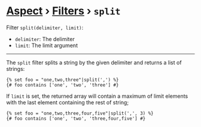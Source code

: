 [Aspect](./../../readme.md) › [Filters](./../filters.md) › `split`
==============

<!-- {% raw %} -->

Filter `split(delimiter, limit)`:
* `delimiter`: The delimiter
* `limit`: The limit argument

---

The `split` filter splits a string by the given delimiter and returns a list of strings:

```twig
{% set foo = "one,two,three"|split(',') %}
{# foo contains ['one', 'two', 'three'] #}
```

If `limit` is set, the returned array will contain a maximum of limit elements with the last element containing the rest of string;

```twig
{% set foo = "one,two,three,four,five"|split(',', 3) %}
{# foo contains ['one', 'two', 'three,four,five'] #}
```

<!-- {% endraw %} -->